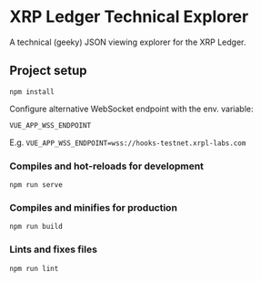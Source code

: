 # XRP Ledger Technical Explorer

A technical (geeky) JSON viewing explorer for the XRP Ledger.

## Project setup
```
npm install
```

Configure alternative WebSocket endpoint with the env. variable:
```
VUE_APP_WSS_ENDPOINT
```

E.g. `VUE_APP_WSS_ENDPOINT=wss://hooks-testnet.xrpl-labs.com`

### Compiles and hot-reloads for development
```
npm run serve
```

### Compiles and minifies for production
```
npm run build
```

### Lints and fixes files
```
npm run lint
```
